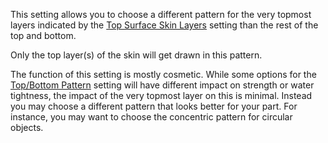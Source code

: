 This setting allows you to choose a different pattern for the very topmost layers indicated by the [Top Surface Skin Layers](../shell/roofing_layer_count.md) setting than the rest of the top and bottom.

Only the top layer(s) of the skin will get drawn in this pattern.

The function of this setting is mostly cosmetic. While some options for the [Top/Bottom Pattern](../shell/top_bottom_pattern.md) setting will have different impact on strength or water tightness, the impact of the very topmost layer on this is minimal. Instead you may choose a different pattern that looks better for your part. For instance, you may want to choose the concentric pattern for circular objects.